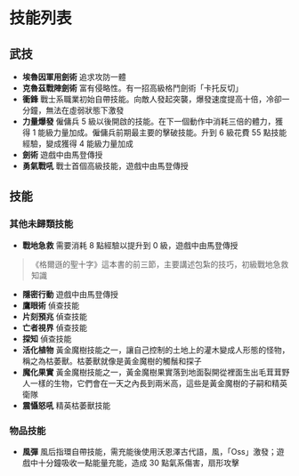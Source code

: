 # 技能列表

## 武技

- **埃魯因軍用劍術** 追求攻防一體
- **克魯茲戰陣劍術** 富有侵略性。有一招高級格鬥劍術「卡托反切」
- **衝鋒** 戰士系職業初始自帶技能。向敵人發起突襲，爆發速度提高十倍，冷卻一分鐘，無法在虛弱狀態下激發
- **力量爆發** 僱傭兵 5 級以後開啟的技能。在下一個動作中消耗三倍的體力，獲得 1 能級力量加成。僱傭兵前期最主要的擊破技能。升到 6 級花費 55 點技能經驗，變成獲得 4 能級力量加成
- **劍術** 遊戲中由馬登傳授
- **勇氣戰吼** 戰士首個高級技能，遊戲中由馬登傳授

## 技能

### 其他未歸類技能

- **戰地急救** 需要消耗 8 點經驗以提升到 0 級，遊戲中由馬登傳授

> 《格爾遜的聖十字》這本書的前三節，主要講述包紮的技巧，初級戰地急救知識

- **隱密行動** 遊戲中由馬登傳授
- **鷹眼術** 偵查技能
- **片刻預兆** 偵查技能
- **亡者視界** 偵查技能
- **探知** 偵查技能
- **活化植物** 黃金魔樹技能之一，讓自己控制的土地上的灌木變成人形態的怪物，稱之為枯萎獸。枯萎獸就像是黃金魔樹的觸鬚和探子
- **魔化果實** 黃金魔樹技能之一，黃金魔樹果實落到地面裂開從裡面生出毛茸茸野人一樣的生物，它們會在一天之內長到兩米高，這些是黃金魔樹的子嗣和精英衛隊
- **震懾怒吼** 精英枯萎獸技能

### 物品技能

- **風彈** 風后指環自帶技能，需充能後使用沃恩澤古代語，風，「Oss」激發；遊戲中十分鐘吸收一點能量充能，造成 30 點氣系傷害，扇形攻擊